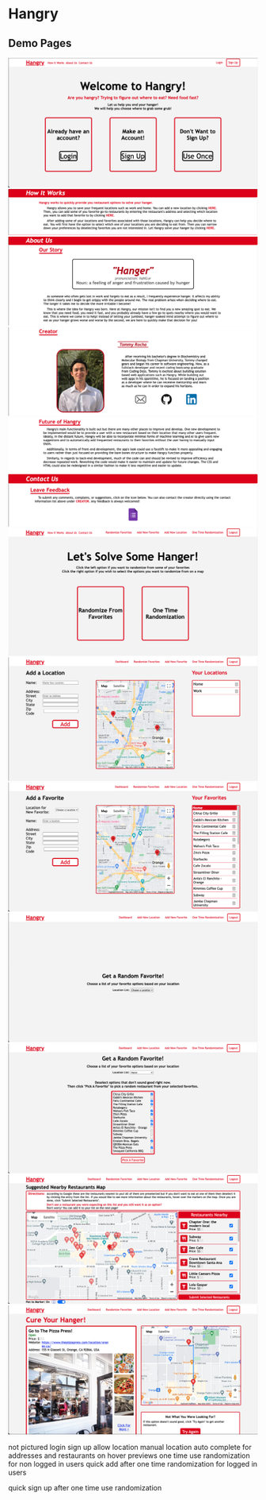 # Hangry

## Demo Pages
![Landing Page](/flask_app/static/demo_images/index.png)
![How It Works](/flask_app/static/demo_images/how_it_works.png)
![About Us](/flask_app/static/demo_images/about_us.png)
![Creator](/flask_app/static/demo_images/creator.png)
![Future Directions](/flask_app/static/demo_images/future.png)
![Contact Us](/flask_app/static/demo_images/contact_us.png)
![Dashboard While Logged In](/flask_app/static/demo_images/dashboard.png)
![Adding a Location](/flask_app/static/demo_images/add_location.png)
![Adding a Favorite](/flask_app/static/demo_images/add_favorite.png)
![Randomize Favorites](/flask_app/static/demo_images/rando_favorites.png)
![Select Favorites for Randomization](/flask_app/static/demo_images/select_favorites.png)
![One Time Randomization for Logged In User](/flask_app/static/demo_images/one_time_rando.png)
![Results](/flask_app/static/demo_images/results.png)

not pictured
login
sign up
allow location
manual location
auto complete for addresses and restaurants
on hover previews
one time use randomization for non logged in users
quick add after one time randomization for logged in users

quick sign up after one time use randomization

